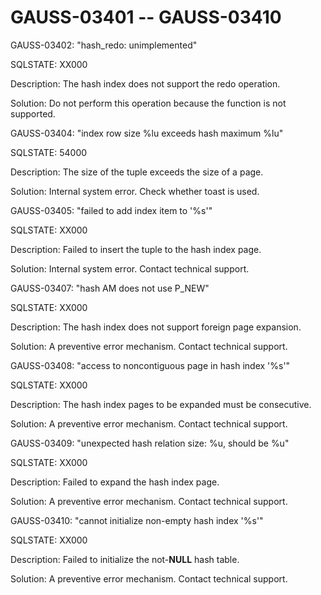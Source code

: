 # GAUSS-03401 -- GAUSS-03410<a name="EN-US_TOPIC_0302073570"></a>

GAUSS-03402: "hash\_redo: unimplemented"

SQLSTATE: XX000

Description: The hash index does not support the redo operation.

Solution: Do not perform this operation because the function is not supported.

GAUSS-03404: "index row size %lu exceeds hash maximum %lu"

SQLSTATE: 54000

Description: The size of the tuple exceeds the size of a page.

Solution: Internal system error. Check whether toast is used.

GAUSS-03405: "failed to add index item to '%s'"

SQLSTATE: XX000

Description: Failed to insert the tuple to the hash index page.

Solution: Internal system error. Contact technical support.

GAUSS-03407: "hash AM does not use P\_NEW"

SQLSTATE: XX000

Description: The hash index does not support foreign page expansion.

Solution: A preventive error mechanism. Contact technical support.

GAUSS-03408: "access to noncontiguous page in hash index '%s'"

SQLSTATE: XX000

Description: The hash index pages to be expanded must be consecutive.

Solution: A preventive error mechanism. Contact technical support.

GAUSS-03409: "unexpected hash relation size: %u, should be %u"

SQLSTATE: XX000

Description: Failed to expand the hash index page.

Solution: A preventive error mechanism. Contact technical support.

GAUSS-03410: "cannot initialize non-empty hash index '%s'"

SQLSTATE: XX000

Description: Failed to initialize the not-**NULL**  hash table.

Solution: A preventive error mechanism. Contact technical support.

